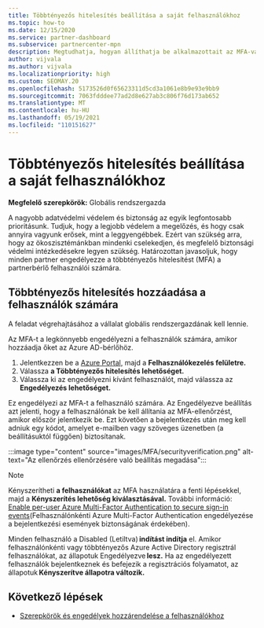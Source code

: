 ```yaml
---
title: Többtényezős hitelesítés beállítása a saját felhasználókhoz
ms.topic: how-to
ms.date: 12/15/2020
ms.service: partner-dashboard
ms.subservice: partnercenter-mpn
description: Megtudhatja, hogyan állíthatja be alkalmazottait az MFA-val
author: vijvala
ms.author: vijvala
ms.localizationpriority: high
ms.custom: SEOMAY.20
ms.openlocfilehash: 5173526d0f65623311d5cd3a1061e8b9e93e9bb9
ms.sourcegitcommit: 7063fdddee77ad2d8e627ab3c806f76d173ab652
ms.translationtype: MT
ms.contentlocale: hu-HU
ms.lasthandoff: 05/19/2021
ms.locfileid: "110151627"
---
```

# <a name="set-up-your-users-with-multi-factor-authentication"></a>Többtényezős hitelesítés beállítása a saját felhasználókhoz

**Megfelelő szerepkörök:** Globális rendszergazda

A nagyobb adatvédelmi védelem és biztonság az egyik legfontosabb prioritásunk. Tudjuk, hogy a legjobb védelem a megelőzés, és hogy csak annyira vagyunk erősek, mint a leggyengébbek. Ezért van szükség arra, hogy az ökoszisztémánkban mindenki cselekedjen, és megfelelő biztonsági védelmi intézkedésekre legyen szükség. Határozottan javasoljuk, hogy minden partner engedélyezze a többtényezős hitelesítést (MFA) a partnerbérlő felhasználói számára. 

## <a name="add-multi-factor-authentication-for-your-users"></a>Többtényezős hitelesítés hozzáadása a felhasználók számára

A feladat végrehajtásához a vállalat globális rendszergazdának kell lennie.

Az MFA-t a legkönnyebb engedélyezni a felhasználók számára, amikor hozzáadja őket az Azure AD-bérlőhöz.

1. Jelentkezzen be a [Azure Portal,](https://portal.azure.com) majd a **Felhasználókezelés felületre.**
1. Válassza **a Többtényezős hitelesítés lehetőséget.**
1. Válassza ki az engedélyezni kívánt felhasználót, majd válassza az **Engedélyezés lehetőséget.**

Ez engedélyezi az MFA-t a felhasználó számára. Az Engedélyezve beállítás azt jelenti, hogy a felhasználónak be kell állítania az MFA-ellenőrzést, amikor először jelentkezik be. Ezt követően a bejelentkezés után meg kell adniuk egy kódot, amelyet e-mailben vagy szöveges üzenetben (a beállításuktól függően) biztosítanak.  

:::image type="content" source="images/MFA/securityverification.png" alt-text="Az ellenőrzés ellenőrzésére való beállítás megadása":::

>[!NOTE]
>Kényszerítheti **a felhasználókat** az MFA használatára a fenti lépésekkel, majd a **Kényszerítés lehetőség kiválasztásával.** További információ: [Enable per-user Azure Multi-Factor Authentication to secure sign-in events](/azure/active-directory/authentication/howto-mfa-userstates)(Felhasználónkénti Azure Multi-Factor Authentication engedélyezése a bejelentkezési események biztonságának érdekében). 

Minden felhasználó a Disabled (Letiltva) **indítást indítja** el. Amikor felhasználónkénti vagy többtényezős Azure Active Directory regisztrál felhasználókat, az állapotuk Engedélyezve **lesz.** Ha az engedélyezett felhasználók bejelentkeznek és befejezik a regisztrációs folyamatot, az állapotuk **Kényszerítve állapotra változik.** 

## <a name="next-steps"></a>Következő lépések

- [Szerepkörök és engedélyek hozzárendelése a felhasználókhoz](permissions-overview.md)